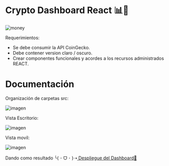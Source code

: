 # Crypto Dashboard React 📊💸
![money](https://github.com/karolgalindo02/crypto-dashboard/assets/122057880/2cecc786-a7a4-4478-81d6-40dd8f5bbbeb)

Requerimientos:
- Se debe consumir la API CoinGecko.
- Debe contener version claro / oscuro.
- Crear componentes funcionales y acordes a los recursos administrados REACT.

# Documentación

Organización de carpetas src:

![imagen](https://github.com/karolgalindo02/crypto-dashboard/assets/122057880/56c7a8dc-84dd-443a-8c97-77d748425a8a)

Vista Escritorio: 

![imagen](https://github.com/karolgalindo02/crypto-dashboard/assets/122057880/c50ca35f-9acd-433c-99b4-850e4d226f97)

Vista movil:

![imagen](https://github.com/karolgalindo02/crypto-dashboard/assets/122057880/d3084030-f6d3-41be-885a-11235412976b)

Dando como resultado
╰⁠(⁠ ⁠･⁠ ⁠ᗜ⁠ ⁠･⁠ ⁠)⁠➝<a href="https://crypto-dashboard-nb5hrzru3-karolgalindo02.vercel.app/"> Despliegue del Dashboard💸</a>
